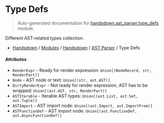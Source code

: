 # Type Defs

> Auto-generated documentation for [handsdown.ast_parser.type_defs](https://github.com/vemel/handsdown/blob/main/handsdown/ast_parser/type_defs.py) module.

Different AST-related types collection.

- [Handsdown](../../README.md#-handsdown---python-documentation-generator) / [Modules](../../MODULES.md#modules) / [Handsdown](../index.md#handsdown) / [AST Parser](index.md#ast-parser) / Type Defs

#### Attributes

- `RenderExpr` - Ready for render expression: `Union[(NodeRecord, str, RenderPart)]`
- `Node` - AST node or text: `Union[(str, ast.AST)]`
- `DirtyRenderExpr` - Not ready for render expression, AST has to be wrapped: `Union[(ast.AST, str, RenderPart)]`
- `ASTIterable` - Iterable AST types: `Union[(ast.List, ast.Set, ast.Tuple)]`
- `ASTImport` - AST import node: `Union[(ast.Import, ast.ImportFrom)]`
- `ASTFunctionDef` - AST import node: `Union[(ast.FunctionDef, ast.AsyncFunctionDef)]`
